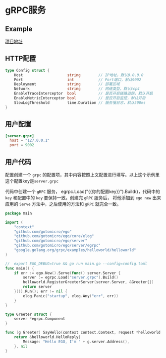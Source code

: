 # gRPC服务
## Example
[项目地址](https://github.com/gotomicro/ego/tree/master/examples/server/http)

## HTTP配置
```go
type Config struct {
	Host                    string        // IP地址，默认0.0.0.0
	Port                    int           // Port端口，默认9002
	Deployment              string        // 部署区域
	Network                 string        // 网络类型，默认tcp4
	EnableTraceInterceptor  bool          // 是否开启链路追踪，默认开启
	EnableMetricInterceptor bool          // 是否开启监控，默认开启
	SlowLogThreshold        time.Duration // 服务慢日志，默认500ms
}
```

## 用户配置
```toml
[server.grpc]
  host = "127.0.0.1"
  port = 9002
```

## 用户代码
配置创建一个 ``grpc`` 的配置项，其中内容按照上文配置进行填写。以上这个示例里这个配置key是``server.grpc``

代码中创建一个 ``gRPC`` 服务， egrpc.Load("{{你的配置key}}").Build()，代码中的 ``key`` 和配置中的 ``key`` 要保持一致。创建完 ``gRPC`` 服务后， 将他添加到 ``ego new`` 出来应用的 ``Serve`` 方法中，之后使用的方法和 ``gRPC`` 就完全一致。

```go
package main

import (
	"context"
	"github.com/gotomicro/ego"
	"github.com/gotomicro/ego/core/elog"
	"github.com/gotomicro/ego/server"
	"github.com/gotomicro/ego/server/egrpc"
	"google.golang.org/grpc/examples/helloworld/helloworld"
)

//  export EGO_DEBUG=true && go run main.go --config=config.toml
func main() {
	if err := ego.New().Serve(func() server.Server {
		server := egrpc.Load("server.grpc").Build()
		helloworld.RegisterGreeterServer(server.Server, &Greeter{})
		return server
	}()).Run(); err != nil {
		elog.Panic("startup", elog.Any("err", err))
	}
}

type Greeter struct {
	server *egrpc.Component
}

func (g Greeter) SayHello(context context.Context, request *helloworld.HelloRequest) (*helloworld.HelloReply, error) {
	return &helloworld.HelloReply{
		Message: "Hello EGO, I'm " + g.server.Address(),
	}, nil
}
```

<Vssue title="Server-grpc" />